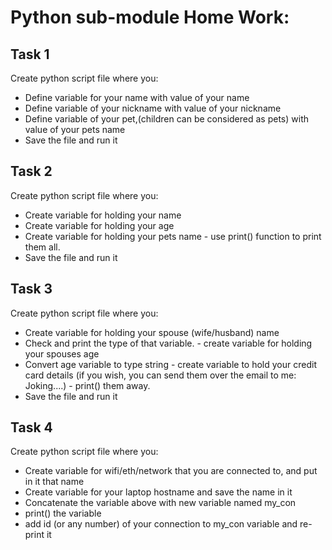 # Python sub-module Home Work:

## Task 1
Create python script file where you:
- Define variable for your name with value of your name
- Define variable of your nickname with value of your nickname
- Define variable of your pet,(children can be considered as pets) with value of your pets name
- Save the file and run it

## Task 2
Create python script file where you:
- Create variable for holding your name 
- Create variable for holding your age 
- Create variable for holding your pets name - use print() function to print them all.
- Save the file and run it

## Task 3
Create python script file where you:
- Create variable for holding your spouse (wife/husband) name
- Check and print the type of that variable. - create variable for holding your spouses age
- Convert age variable to type string - create variable to hold your credit card details (if you wish, you can send them over the email to me: Joking....) - print() them away.
- Save the file and run it

## Task 4
Create python script file where you:
- Create variable for wifi/eth/network that you are connected to, and put in it that name
- Create variable for your laptop hostname and save the name in it
- Concatenate the variable above with new variable named my_con
- print() the variable
- add id (or any number) of your connection to my_con variable and re-print it
